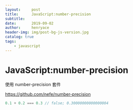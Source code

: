 ```yaml
---
layout:     post
title:      JavaScript:number-precision  
subtitle:   
date:       2019-09-02
author:     henryace
header-img: img/post-bg-js-version.jpg
catalog: true
tags:
    - javascript
---
```

# JavaScript:number-precision  

使用 number-precision 套件

<https://github.com/nefe/number-precision>

```js
0.1 + 0.2 === 0.3 // false; 0.30000000000000004
```